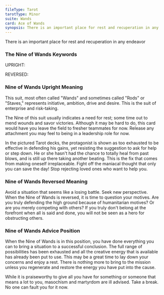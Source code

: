 ```yaml
---
fileType: Tarot
tarotType: Minor
suite: Wands
card: Ace of Wands
synopsis: There is an important place for rest and recuperation in any endeavor
---
```

There is an important place for rest and recuperation in any endeavor

### The Nine of Wands Keywords

UPRIGHT: 

REVERSED: 

### Nine of Wands Upright Meaning

This suit, most often called "Wands" and sometimes called "Rods" or "Staves," represents initiative, ambition, drive and desire. This is the suit of enterprise and risk-taking.

The Nine of this suit usually indicates a need for rest; some time out to mend wounds and savor victories. Although it may be hard to do, this card would have you leave the field to fresher teammates for now. Release any attachment you may feel to being in a leadership role for now.

In the pictured Tarot decks, the protagonist is shown as too exhausted to be effective in defending his gains, yet resisting the suggestion to ask for help or step down. He or she hasn't had the chance to totally heal from past blows, and is still up there taking another beating. This is the fix that comes from making oneself irreplaceable. Fight off the maniacal thought that only you can save the day! Stop rejecting loved ones who want to help you.

### Nine of Wands Reversed Meaning

Avoid a situation that seems like a losing battle. Seek new perspective. When the Nine of Wands is reversed, it is time to question your motives. Are you truly defending the high ground because of humanitarian motives? Or are you merely competing with others? If you truly don't belong at the forefront when all is said and done, you will not be seen as a hero for obstructing others.

### Nine of Wands Advice Position

When the Nine of Wands is in this position, you have done everything you can to bring a situation to a successful conclusion. The full range of possibilities has been exhausted and all the creative energy that is available has already been put to use. This may be a great time to lay down your concerns and enjoy a rest. There is nothing more to bring to the mission unless you regenerate and restore the energy you have put into the cause.

While it is praiseworthy to give all you have for something or someone that means a lot to you, masochism and martyrdom are ill advised. Take a break. No one can fault you for it now.